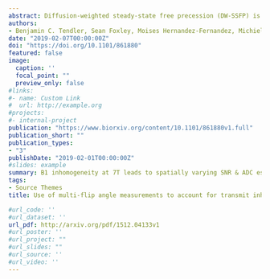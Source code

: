 ```yaml
---
abstract: Diffusion-weighted steady-state free precession (DW-SSFP) is an SNR-efficient diffusion imaging method. The improved SNR and resolution available at ultra-high field has motivated its use at 7T. However, these data tend to have severe B1 inhomogeneity, leading not only to spatially varying SNR, but also to spatially varying diffusivity estimates, confounding comparisons both between and within datasets. This study proposes the acquisition of DW-SSFP data at two-flip angles in combination with explicit modelling of non-Gaussian diffusion to address B1 inhomogeneity at 7T. DW-SSFP datasets were acquired from five fixed whole human post-mortem brains with a pair of flip angles that jointly optimize the diffusion contrast-to-noise across the brain. We compared one and two flip-angle DW-SSFP data using a diffusion tensor model that incorporates the full DW-SSFP Buxton signal model. The two-flip angle data were subsequently fitted using a modified DW-SSFP signal model that incorporates a Gamma distribution of diffusivities. This allowed us to generate tensor maps at a single, SNR-optimal effective b-value yielding more consistent SNR across tissue, in addition to eliminating the B1 dependence on diffusion coefficients and orientation maps. Our proposed approach will allow the use of DW-SSFP at 7T to derive diffusivity estimates that have greater interpretability, both within a single dataset and between experiments.
authors:
- Benjamin C. Tendler, Sean Foxley, Moises Hernandez-Fernandez, Michiel Cottaar, <b>Connor Scott</b>, Olaf Ansorge, Karla Miller, Saad Jbabdi
date: "2019-02-07T00:00:00Z"
doi: "https://doi.org/10.1101/861880"
featured: false
image: 
  caption: ''
  focal_point: ""
  preview_only: false
#links:
#- name: Custom Link
#  url: http://example.org
#projects:
#- internal-project
publication: "https://www.biorxiv.org/content/10.1101/861880v1.full"
publication_short: ""
publication_types:
- "3"
publishDate: "2019-02-01T00:00:00Z"
#slides: example
summary: B1 inhomogeneity at 7T leads to spatially varying SNR & ADC estimates in DW-SSFP, 2-flip angle DW-SSFP data can address B1 effects in a cohort of post-mortem brains, Our approach reduces degradations in PDD estimates & improves whole brain coverage, Our approach provides a means to define ADCs at an SNR-optimal effective b-value.
tags:
- Source Themes
title: Use of multi-flip angle measurements to account for transmit inhomogeneity and non-Gaussian diffusion in DW-SSFP 

#url_code: ''
#url_dataset: ''
url_pdf: http://arxiv.org/pdf/1512.04133v1
#url_poster: ''
#url_project: ""
#url_slides: ""
#url_source: ''
#url_video: '' 
---
```

 

